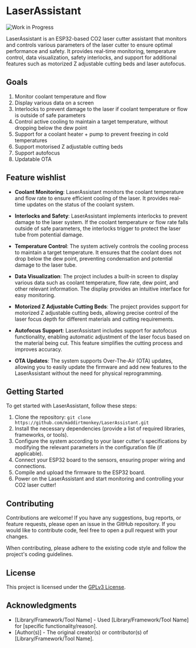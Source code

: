 # LaserAssistant

![Work in Progress](https://img.shields.io/badge/-Work%20In%20Progress-orange)

LaserAssistant is an ESP32-based CO2 laser cutter assistant that monitors and controls various parameters of the laser cutter to ensure optimal performance and safety. It provides real-time monitoring, temperature control, data visualization, safety interlocks, and support for additional features such as motorized Z adjustable cutting beds and laser autofocus.

## Goals

1. Monitor coolant temperature and flow
2. Display various data on a screen
3. Interlocks to prevent damage to the laser if coolant temperature or flow is outside of safe parameters
4. Control active cooling to maintain a target temperature, without dropping below the dew point
5. Support for a coolant heater + pump to prevent freezing in cold temperatures
6. Support motorised Z adjustable cutting beds
7. Support autofocus
8. Updatable OTA

## Feature wishlist

- **Coolant Monitoring**: LaserAssistant monitors the coolant temperature and flow rate to ensure efficient cooling of the laser. It provides real-time updates on the status of the coolant system.

- **Interlocks and Safety**: LaserAssistant implements interlocks to prevent damage to the laser system. If the coolant temperature or flow rate falls outside of safe parameters, the interlocks trigger to protect the laser tube from potential damage.

- **Temperature Control**: The system actively controls the cooling process to maintain a target temperature. It ensures that the coolant does not drop below the dew point, preventing condensation and potential damage to the laser tube.

- **Data Visualization**: The project includes a built-in screen to display various data such as coolant temperature, flow rate, dew point, and other relevant information. The display provides an intuitive interface for easy monitoring.

- **Motorized Z Adjustable Cutting Beds**: The project provides support for motorized Z adjustable cutting beds, allowing precise control of the laser focus depth for different materials and cutting requirements.

- **Autofocus Support**: LaserAssistant includes support for autofocus functionality, enabling automatic adjustment of the laser focus based on the material being cut. This feature simplifies the cutting process and improves accuracy.

- **OTA Updates**: The system supports Over-The-Air (OTA) updates, allowing you to easily update the firmware and add new features to the LaserAssistant without the need for physical reprogramming.

## Getting Started

To get started with LaserAssistant, follow these steps:

1. Clone the repository: `git clone https://github.com/maddirtmonkey/LaserAssistant.git`
2. Install the necessary dependencies (provide a list of required libraries, frameworks, or tools).
3. Configure the system according to your laser cutter's specifications by modifying the relevant parameters in the configuration file (if applicable).
4. Connect your ESP32 board to the sensors, ensuring proper wiring and connections.
5. Compile and upload the firmware to the ESP32 board.
6. Power on the LaserAssistant and start monitoring and controlling your CO2 laser cutter!

## Contributing

Contributions are welcome! If you have any suggestions, bug reports, or feature requests, please open an issue in the GitHub repository. If you would like to contribute code, feel free to open a pull request with your changes.

When contributing, please adhere to the existing code style and follow the project's coding guidelines.

## License

This project is licensed under the [GPLv3 License](LICENSE.md).

## Acknowledgments

- [Library/Framework/Tool Name] - Used [Library/Framework/Tool Name] for [specific functionality/reason].
- [Author(s)] - The original creator(s) or contributor(s) of [Library/Framework/Tool Name].
